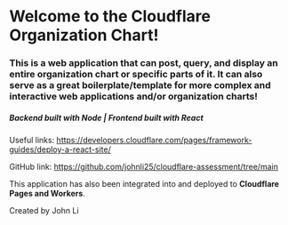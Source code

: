 # Welcome to the Cloudflare Organization Chart!

### This is a web application that can post, query, and display an entire organization chart or specific parts of it. It can also serve as a great boilerplate/template for more complex and interactive web applications and/or organization charts!

##### Backend built with Node | Frontend built with React

Useful links: https://developers.cloudflare.com/pages/framework-guides/deploy-a-react-site/ 

GitHub link: https://github.com/johnli25/cloudflare-assessment/tree/main 

This application has also been integrated into and deployed to **Cloudflare Pages and Workers**.

Created by John Li
